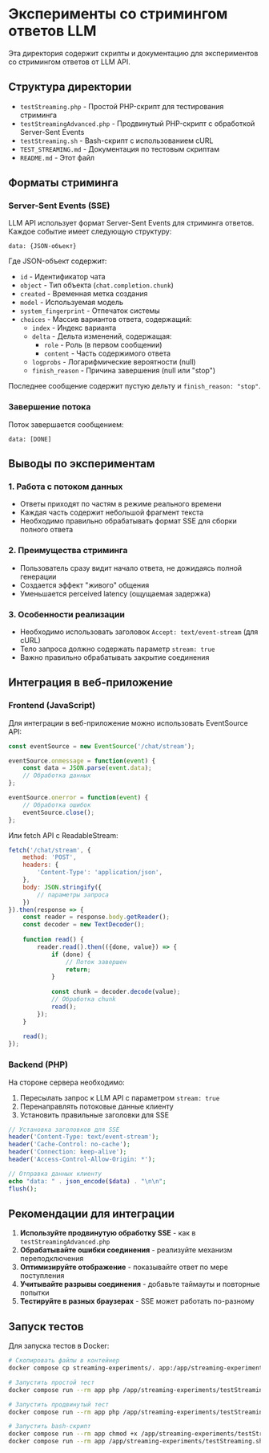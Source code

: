 # Эксперименты со стримингом ответов LLM

Эта директория содержит скрипты и документацию для экспериментов со стримингом ответов от LLM API.

## Структура директории

- `testStreaming.php` - Простой PHP-скрипт для тестирования стриминга
- `testStreamingAdvanced.php` - Продвинутый PHP-скрипт с обработкой Server-Sent Events
- `testStreaming.sh` - Bash-скрипт с использованием cURL
- `TEST_STREAMING.md` - Документация по тестовым скриптам
- `README.md` - Этот файл

## Форматы стриминга

### Server-Sent Events (SSE)

LLM API использует формат Server-Sent Events для стриминга ответов. Каждое событие имеет следующую структуру:

```
data: {JSON-объект}
```

Где JSON-объект содержит:
- `id` - Идентификатор чата
- `object` - Тип объекта (`chat.completion.chunk`)
- `created` - Временная метка создания
- `model` - Используемая модель
- `system_fingerprint` - Отпечаток системы
- `choices` - Массив вариантов ответа, содержащий:
  - `index` - Индекс варианта
  - `delta` - Дельта изменений, содержащая:
    - `role` - Роль (в первом сообщении)
    - `content` - Часть содержимого ответа
  - `logprobs` - Логарифмические вероятности (null)
  - `finish_reason` - Причина завершения (null или "stop")

Последнее сообщение содержит пустую дельту и `finish_reason: "stop"`.

### Завершение потока

Поток завершается сообщением:
```
data: [DONE]
```

## Выводы по экспериментам

### 1. Работа с потоком данных
- Ответы приходят по частям в режиме реального времени
- Каждая часть содержит небольшой фрагмент текста
- Необходимо правильно обрабатывать формат SSE для сборки полного ответа

### 2. Преимущества стриминга
- Пользователь сразу видит начало ответа, не дожидаясь полной генерации
- Создается эффект "живого" общения
- Уменьшается perceived latency (ощущаемая задержка)

### 3. Особенности реализации
- Необходимо использовать заголовок `Accept: text/event-stream` (для cURL)
- Тело запроса должно содержать параметр `stream: true`
- Важно правильно обрабатывать закрытие соединения

## Интеграция в веб-приложение

### Frontend (JavaScript)

Для интеграции в веб-приложение можно использовать EventSource API:

```javascript
const eventSource = new EventSource('/chat/stream');

eventSource.onmessage = function(event) {
    const data = JSON.parse(event.data);
    // Обработка данных
};

eventSource.onerror = function(event) {
    // Обработка ошибок
    eventSource.close();
};
```

Или fetch API с ReadableStream:

```javascript
fetch('/chat/stream', {
    method: 'POST',
    headers: {
        'Content-Type': 'application/json',
    },
    body: JSON.stringify({
        // параметры запроса
    })
}).then(response => {
    const reader = response.body.getReader();
    const decoder = new TextDecoder();
    
    function read() {
        reader.read().then(({done, value}) => {
            if (done) {
                // Поток завершен
                return;
            }
            
            const chunk = decoder.decode(value);
            // Обработка chunk
            read();
        });
    }
    
    read();
});
```

### Backend (PHP)

На стороне сервера необходимо:
1. Пересылать запрос к LLM API с параметром `stream: true`
2. Перенаправлять потоковые данные клиенту
3. Установить правильные заголовки для SSE

```php
// Установка заголовков для SSE
header('Content-Type: text/event-stream');
header('Cache-Control: no-cache');
header('Connection: keep-alive');
header('Access-Control-Allow-Origin: *');

// Отправка данных клиенту
echo "data: " . json_encode($data) . "\n\n";
flush();
```

## Рекомендации для интеграции

1. **Используйте продвинутую обработку SSE** - как в `testStreamingAdvanced.php`
2. **Обрабатывайте ошибки соединения** - реализуйте механизм переподключения
3. **Оптимизируйте отображение** - показывайте ответ по мере поступления
4. **Учитывайте разрывы соединения** - добавьте таймауты и повторные попытки
5. **Тестируйте в разных браузерах** - SSE может работать по-разному

## Запуск тестов

Для запуска тестов в Docker:

```bash
# Скопировать файлы в контейнер
docker compose cp streaming-experiments/. app:/app/streaming-experiments/

# Запустить простой тест
docker compose run --rm app php /app/streaming-experiments/testStreaming.php

# Запустить продвинутый тест
docker compose run --rm app php /app/streaming-experiments/testStreamingAdvanced.php

# Запустить bash-скрипт
docker compose run --rm app chmod +x /app/streaming-experiments/testStreaming.sh
docker compose run --rm app /app/streaming-experiments/testStreaming.sh
```